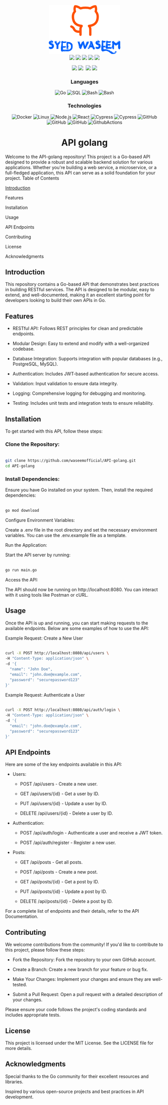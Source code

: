 <p align="center" >
<div align="center" >
<img src="https://github.com/waseemofficial/DSA_Python/blob/main/Images/github_logo_blue.png"/>
</div>

<div align="center">
<a href="https://github.com/waseemofficial">
<img src="https://img.shields.io/badge/syed-waseem-93b023?&style=for-the-badge&logo=&logoColor=white"/></a>
<img src="https://img.shields.io/badge/gitlab-%23181717.svg?style=for-the-badge&logo=gitlab&logoColor=white"/>
<img src="https://img.shields.io/badge/Cypress-%23181717.svg?style=for-the-badge&logo=cypress&logoColor=green"/>
<img src="https://img.shields.io/badge/Visual%20Studio%20Code-0078d7.svg?style=for-the-badge&logo=visual-studio-code&logoColor=white"/>
<img src="https://img.shields.io/badge/markdown-%23000000.svg?style=for-the-badge&logo=markdown&logoColor=white"/>
</div></p>


<div align="center">
<img src="https://img.shields.io/github/license/waseemofficial/API-golang.svg?style=flat"/> <img src="https://img.shields.io/github/stars/waseemofficial/API-golang.svg?colorB=orange&style=flat"/> <img sec="https://img.shields.io/github/languages/top/waseemofficial/API-golang.svg?style=flat"/> <img src="https://img.shields.io/github/languages/code-size/waseemofficial/API-golang.svg?style=flat"/> <img src="https://img.shields.io/github/issues-raw/waseemofficial/API-golang.svg?style=flat" />

</div>

<div align="center"> 

### Languages

![Go](https://img.shields.io/badge/Go-%2300ADD8.svg?&logo=go&logoColor=white)
![SQL](https://img.shields.io/badge/-SQL-000?&logo=MySQL)
![Bash](https://img.shields.io/badge/-Bash-000?&logo=gnu-bash&logoColor=white)
![Bash](https://img.shields.io/badge/-markdown-000?&logo=markdown)



### Technologies

![Docker](https://img.shields.io/badge/-Docker-000?&logo=Docker)
![Linux](https://img.shields.io/badge/-Linux-000?&logo=Linux)
![Node.js](https://img.shields.io/badge/-Node.js-000?&logo=node.js)
![React](https://img.shields.io/badge/-React-000?&logo=React)
![Cypress](https://img.shields.io/badge/-Postman-000?&logo=Postman)
![Cypress](https://img.shields.io/badge/-Cypress-000?&logo=Cypress)
![GitHub](https://img.shields.io/badge/-GitHub-000?&logo=GitHub)
![GitHub](https://img.shields.io/badge/-Selenium-000?&logo=Selenium)
![GitHub](https://img.shields.io/badge/-Regex-000?&logo=Regex)
![GithubActions](https://img.shields.io/badge/-GithubActions-000?&logo=GithubActions)
</div>
<div align="center">
 
# API golang

</div>

Welcome to the API-golang repository! This project is a Go-based API designed to provide a robust and scalable backend solution for various applications. Whether you're building a web service, a microservice, or a full-fledged application, this API can serve as a solid foundation for your project.
Table of Contents

[Introduction](#Introduction)

Features

Installation

Usage

API Endpoints

Contributing

License

Acknowledgments

## Introduction

This repository contains a Go-based API that demonstrates best practices in building RESTful services. The API is designed to be modular, easy to extend, and well-documented, making it an excellent starting point for developers looking to build their own APIs in Go.

## Features

- RESTful API: Follows REST principles for clean and predictable endpoints.

- Modular Design: Easy to extend and modify with a well-organized codebase.

- Database Integration: Supports integration with popular databases (e.g., PostgreSQL, MySQL).

- Authentication: Includes JWT-based authentication for secure access.

- Validation: Input validation to ensure data integrity.

- Logging: Comprehensive logging for debugging and monitoring.

- Testing: Includes unit tests and integration tests to ensure reliability.

## Installation

To get started with this API, follow these steps:

### Clone the Repository:

```bash

git clone https://github.com/waseemofficial/API-golang.git
cd API-golang
```

### Install Dependencies:
    
Ensure you have Go installed on your system. Then, install the required dependencies:

```bash
   
go mod download
```
Configure Environment Variables:

Create a .env file in the root directory and set the necessary environment variables. You can use the .env.example file as a template.

Run the Application:

Start the API server by running:

```bash

go run main.go

```
Access the API:

The API should now be running on http://localhost:8080. You can interact with it using tools like Postman or cURL.

## Usage

Once the API is up and running, you can start making requests to the available endpoints. Below are some examples of how to use the API:

Example Request: Create a New User

```bash

curl -X POST http://localhost:8080/api/users \
-H "Content-Type: application/json" \
-d '{
  "name": "John Doe",
  "email": "john.doe@example.com",
  "password": "securepassword123"
}'
```
Example Request: Authenticate a User

```bash

curl -X POST http://localhost:8080/api/auth/login \
-H "Content-Type: application/json" \
-d '{
  "email": "john.doe@example.com",
  "password": "securepassword123"
}'
```

## API Endpoints

Here are some of the key endpoints available in this API:

- Users:

    - POST /api/users - Create a new user.

    - GET /api/users/{id} - Get a user by ID.

    - PUT /api/users/{id} - Update a user by ID.

    - DELETE /api/users/{id} - Delete a user by ID.

- Authentication:

    - POST /api/auth/login - Authenticate a user and receive a JWT token.

    - POST /api/auth/register - Register a new user.

- Posts:

    - GET /api/posts - Get all posts.

    - POST /api/posts - Create a new post.

    - GET /api/posts/{id} - Get a post by ID.

    - PUT /api/posts/{id} - Update a post by ID.

    - DELETE /api/posts/{id} - Delete a post by ID.

For a complete list of endpoints and their details, refer to the API Documentation.

## Contributing

We welcome contributions from the community! If you'd like to contribute to this project, please follow these steps:

- Fork the Repository: Fork the repository to your own GitHub account.

- Create a Branch: Create a new branch for your feature or bug fix.

- Make Your Changes: Implement your changes and ensure they are well-tested.

- Submit a Pull Request: Open a pull request with a detailed description of your changes.

Please ensure your code follows the project's coding standards and includes appropriate tests.

## License

This project is licensed under the MIT License. See the LICENSE file for more details.

## Acknowledgments

Special thanks to the Go community for their excellent resources and libraries.

Inspired by various open-source projects and best practices in API development.